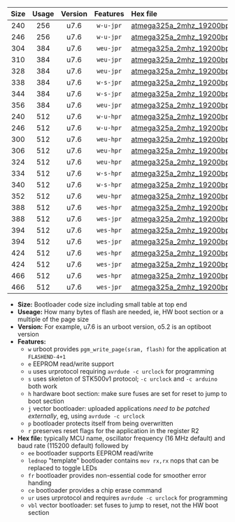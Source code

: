 |Size|Usage|Version|Features|Hex file|
|:-:|:-:|:-:|:-:|:--|
|240|256|u7.6|`w-u-jpr`|[atmega325a_2mhz_19200bps_ur_vbl.hex](https://raw.githubusercontent.com/stefanrueger/urboot/main//atmega325a_2mhz_19200bps_ur_vbl.hex)|
|246|256|u7.6|`w-u-jpr`|[atmega325a_2mhz_19200bps_lednop_ur_vbl.hex](https://raw.githubusercontent.com/stefanrueger/urboot/main//atmega325a_2mhz_19200bps_lednop_ur_vbl.hex)|
|304|384|u7.6|`weu-jpr`|[atmega325a_2mhz_19200bps_ee_ur_vbl.hex](https://raw.githubusercontent.com/stefanrueger/urboot/main//atmega325a_2mhz_19200bps_ee_ur_vbl.hex)|
|310|384|u7.6|`weu-jpr`|[atmega325a_2mhz_19200bps_ee_lednop_ur_vbl.hex](https://raw.githubusercontent.com/stefanrueger/urboot/main//atmega325a_2mhz_19200bps_ee_lednop_ur_vbl.hex)|
|328|384|u7.6|`weu-jpr`|[atmega325a_2mhz_19200bps_ee_lednop_fr_ur_vbl.hex](https://raw.githubusercontent.com/stefanrueger/urboot/main//atmega325a_2mhz_19200bps_ee_lednop_fr_ur_vbl.hex)|
|338|384|u7.6|`w-s-jpr`|[atmega325a_2mhz_19200bps_vbl.hex](https://raw.githubusercontent.com/stefanrueger/urboot/main//atmega325a_2mhz_19200bps_vbl.hex)|
|344|384|u7.6|`w-s-jpr`|[atmega325a_2mhz_19200bps_lednop_vbl.hex](https://raw.githubusercontent.com/stefanrueger/urboot/main//atmega325a_2mhz_19200bps_lednop_vbl.hex)|
|356|384|u7.6|`weu-jpr`|[atmega325a_2mhz_19200bps_ee_lednop_fr_ce_ur_vbl.hex](https://raw.githubusercontent.com/stefanrueger/urboot/main//atmega325a_2mhz_19200bps_ee_lednop_fr_ce_ur_vbl.hex)|
|240|512|u7.6|`w-u-hpr`|[atmega325a_2mhz_19200bps_ur.hex](https://raw.githubusercontent.com/stefanrueger/urboot/main//atmega325a_2mhz_19200bps_ur.hex)|
|246|512|u7.6|`w-u-hpr`|[atmega325a_2mhz_19200bps_lednop_ur.hex](https://raw.githubusercontent.com/stefanrueger/urboot/main//atmega325a_2mhz_19200bps_lednop_ur.hex)|
|300|512|u7.6|`weu-hpr`|[atmega325a_2mhz_19200bps_ee_ur.hex](https://raw.githubusercontent.com/stefanrueger/urboot/main//atmega325a_2mhz_19200bps_ee_ur.hex)|
|306|512|u7.6|`weu-hpr`|[atmega325a_2mhz_19200bps_ee_lednop_ur.hex](https://raw.githubusercontent.com/stefanrueger/urboot/main//atmega325a_2mhz_19200bps_ee_lednop_ur.hex)|
|324|512|u7.6|`weu-hpr`|[atmega325a_2mhz_19200bps_ee_lednop_fr_ur.hex](https://raw.githubusercontent.com/stefanrueger/urboot/main//atmega325a_2mhz_19200bps_ee_lednop_fr_ur.hex)|
|334|512|u7.6|`w-s-hpr`|[atmega325a_2mhz_19200bps.hex](https://raw.githubusercontent.com/stefanrueger/urboot/main//atmega325a_2mhz_19200bps.hex)|
|340|512|u7.6|`w-s-hpr`|[atmega325a_2mhz_19200bps_lednop.hex](https://raw.githubusercontent.com/stefanrueger/urboot/main//atmega325a_2mhz_19200bps_lednop.hex)|
|352|512|u7.6|`weu-hpr`|[atmega325a_2mhz_19200bps_ee_lednop_fr_ce_ur.hex](https://raw.githubusercontent.com/stefanrueger/urboot/main//atmega325a_2mhz_19200bps_ee_lednop_fr_ce_ur.hex)|
|388|512|u7.6|`wes-hpr`|[atmega325a_2mhz_19200bps_ee.hex](https://raw.githubusercontent.com/stefanrueger/urboot/main//atmega325a_2mhz_19200bps_ee.hex)|
|388|512|u7.6|`wes-jpr`|[atmega325a_2mhz_19200bps_ee_vbl.hex](https://raw.githubusercontent.com/stefanrueger/urboot/main//atmega325a_2mhz_19200bps_ee_vbl.hex)|
|394|512|u7.6|`wes-hpr`|[atmega325a_2mhz_19200bps_ee_lednop.hex](https://raw.githubusercontent.com/stefanrueger/urboot/main//atmega325a_2mhz_19200bps_ee_lednop.hex)|
|394|512|u7.6|`wes-jpr`|[atmega325a_2mhz_19200bps_ee_lednop_vbl.hex](https://raw.githubusercontent.com/stefanrueger/urboot/main//atmega325a_2mhz_19200bps_ee_lednop_vbl.hex)|
|424|512|u7.6|`wes-hpr`|[atmega325a_2mhz_19200bps_ee_lednop_fr.hex](https://raw.githubusercontent.com/stefanrueger/urboot/main//atmega325a_2mhz_19200bps_ee_lednop_fr.hex)|
|424|512|u7.6|`wes-jpr`|[atmega325a_2mhz_19200bps_ee_lednop_fr_vbl.hex](https://raw.githubusercontent.com/stefanrueger/urboot/main//atmega325a_2mhz_19200bps_ee_lednop_fr_vbl.hex)|
|466|512|u7.6|`wes-hpr`|[atmega325a_2mhz_19200bps_ee_lednop_fr_ce.hex](https://raw.githubusercontent.com/stefanrueger/urboot/main//atmega325a_2mhz_19200bps_ee_lednop_fr_ce.hex)|
|466|512|u7.6|`wes-jpr`|[atmega325a_2mhz_19200bps_ee_lednop_fr_ce_vbl.hex](https://raw.githubusercontent.com/stefanrueger/urboot/main//atmega325a_2mhz_19200bps_ee_lednop_fr_ce_vbl.hex)|

- **Size:** Bootloader code size including small table at top end
- **Useage:** How many bytes of flash are needed, ie, HW boot section or a multiple of the page size
- **Version:** For example, u7.6 is an urboot version, o5.2 is an optiboot version
- **Features:**
  + `w` urboot provides `pgm_write_page(sram, flash)` for the application at `FLASHEND-4+1`
  + `e` EEPROM read/write support
  + `u` uses urprotocol requiring `avrdude -c urclock` for programming
  + `s` uses skeleton of STK500v1 protocol; `-c urclock` and `-c arduino` both work
  + `h` hardware boot section: make sure fuses are set for reset to jump to boot section
  + `j` vector bootloader: uploaded applications *need to be patched externally*, eg, using `avrdude -c urclock`
  + `p` bootloader protects itself from being overwritten
  + `r` preserves reset flags for the application in the register R2
- **Hex file:** typically MCU name, oscillator frequency (16 MHz default) and baud rate (115200 default) followed by
  + `ee` bootloader supports EEPROM read/write
  + `lednop` "template" bootloader contains `mov rx,rx` nops that can be replaced to toggle LEDs
  + `fr` bootloader provides non-essential code for smoother error handing
  + `ce` bootloader provides a chip erase command
  + `ur` uses urprotocol and requires `avrdude -c urclock` for programming
  + `vbl` vector bootloader: set fuses to jump to reset, not the HW boot section
